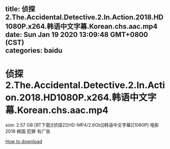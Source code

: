 
title: 侦探2.The.Accidental.Detective.2.In.Action.2018.HD1080P.x264.韩语中文字幕.Korean.chs.aac.mp4
date: Sun Jan 19 2020 13:09:48 GMT+0800 (CST)    
categories: baidu
---

# 侦探2.The.Accidental.Detective.2.In.Action.2018.HD1080P.x264.韩语中文字幕.Korean.chs.aac.mp4
size: 2.57 GB
 [BT下载][侦探2][HD-MP4/2.6Gb][韩语中文字幕][1080P] 电影 2018 韩国 犯罪 有广告
 

[How to download](https://bpcam.bemobtrk.com/go/2ceec3aa-1ca2-46d6-b9ff-aaa5c184517c?jno=899)